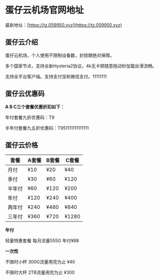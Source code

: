 # 蛋仔云机场官网地址

最新地址：[https://tz.059950.xyz](https://tz.059950.xyz)

## 蛋仔云介绍

蛋仔云机场，个人使用不限制设备数，封锁期绝对保障。

多个国家节点，支持全新Hysteria2协议，4k无卡顿随意拖动秒加载丝滑流畅。

支持全平台客户端。支持支付宝和微信支付。11111111

## 蛋仔云优惠码

**A B C三个套餐优惠折扣如下：**

年付套餐九折优惠码：T9

半年付套餐九五折优惠码：T951111111111111

## 蛋仔云价格

|套餐|A套餐|B套餐|C套餐|
|----|----|----|----|
|月付|¥10|¥20|¥40|
|季付|¥30|¥60|¥120|
|半年付|¥60|¥120|¥200|
|年付|¥120|¥240|¥400|
|两年付|¥240|¥480|¥840|
|三年付|¥360|¥720|¥1280|

**年付**

轻量特惠套餐 每月流量555G 年付¥88

**一次性**

不限时小杯 300G流量用完为止 ¥40

不限时大杯 2TB流量用完为止 ¥300


